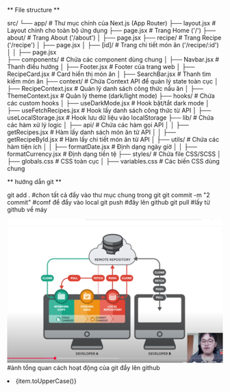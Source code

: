 ** File structure **

src/
└── app/                        # Thư mục chính của Next.js (App Router)
    ├── layout.jsx               # Layout chính cho toàn bộ ứng dụng
    ├── page.jsx                 # Trang Home ('/')
    ├── about/                   # Trang About ('/about')
    │   ├── page.jsx
    ├── recipe/                  # Trang Recipe ('/recipe')
    │   ├── page.jsx
    │   ├── [id]/                # Trang chi tiết món ăn ('/recipe/:id')
    │   │   ├── page.jsx  
    ├── components/              # Chứa các component dùng chung
    │   ├── Navbar.jsx           # Thanh điều hướng
    │   ├── Footer.jsx           # Footer của trang web
    │   ├── RecipeCard.jsx       # Card hiển thị món ăn
    │   ├── SearchBar.jsx        # Thanh tìm kiếm món ăn
    ├── context/                 # Chứa Context API để quản lý state toàn cục
    │   ├── RecipeContext.jsx    # Quản lý danh sách công thức nấu ăn
    │   ├── ThemeContext.jsx     # Quản lý theme (dark/light mode)
    ├── hooks/                   # Chứa các custom hooks
    │   ├── useDarkMode.jsx      # Hook bật/tắt dark mode
    │   ├── useFetchRecipes.jsx  # Hook lấy danh sách công thức từ API
    │   ├── useLocalStorage.jsx  # Hook lưu dữ liệu vào localStorage
    ├── lib/                     # Chứa các hàm xử lý logic
    │   ├── api/                 # Chứa các hàm gọi API
    │   │   ├── getRecipes.jsx   # Hàm lấy danh sách món ăn từ API
    │   │   ├── getRecipeById.jsx # Hàm lấy chi tiết món ăn từ API
    │   ├── utils/               # Chứa các hàm tiện ích
    │   │   ├── formatDate.jsx   # Định dạng ngày giờ
    │   │   ├── formatCurrency.jsx # Định dạng tiền tệ
    ├── styles/                  # Chứa file CSS/SCSS
    │   ├── globals.css          # CSS toàn cục
    │   ├── variables.css        # Các biến CSS dùng chung


** hướng dẫn git **

git add .                         #chon tất cả đẩy vào thư mục chung trong git
git commit -m "2 commit"          #comf để đẩy vào local 
git push                          #đây lên github
git pull                          #lấy từ github về máy

![alt text](image.png)            #ảnh tổng quan cách hoạt động của git đẩy lên github

<li key={index} className="hover:text-white">
                <Link href={`/${item.replace(/\s+/g, "")}`}>{item.toUpperCase()}</Link>
              </li>